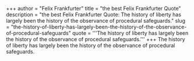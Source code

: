 +++
author = "Felix Frankfurter"
title = "the best Felix Frankfurter Quote"
description = "the best Felix Frankfurter Quote: The history of liberty has largely been the history of the observance of procedural safeguards."
slug = "the-history-of-liberty-has-largely-been-the-history-of-the-observance-of-procedural-safeguards"
quote = '''The history of liberty has largely been the history of the observance of procedural safeguards.'''
+++
The history of liberty has largely been the history of the observance of procedural safeguards.

